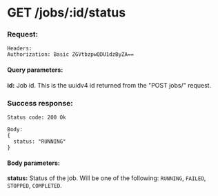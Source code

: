 # GET /jobs/:id/status

### Request:
```
Headers:
Authorization: Basic ZGVtbzpwQDU1dzByZA==
```

#### Query parameters:

<strong>id:</strong> Job id. This is the uuidv4 id returned from the "POST jobs/" request.

### Success response:
```
Status code: 200 Ok

Body:
{
  status: "RUNNING"
}
```

#### Body parameters:

<strong>status:</strong> Status of the job. Will be one of the following: `RUNNING`, `FAILED`, `STOPPED`, `COMPLETED`.
